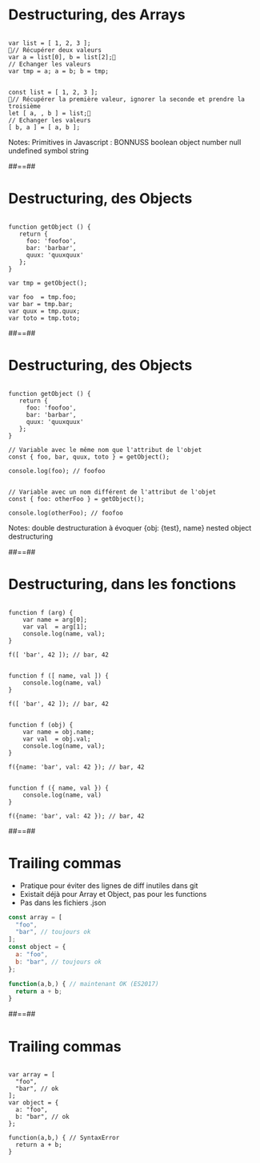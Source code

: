 <!-- .slide: class="with-code" -->

# Destructuring, des Arrays

<pre class="fragment" data-fragment-index="1"><code data-trim class="javascript">
var list = [ 1, 2, 3 ];
// Récupérer deux valeurs
var a = list[0], b = list[2];
// Echanger les valeurs
var tmp = a; a = b; b = tmp;
</code></pre>

<pre class="fragment" data-fragment-index="2"><code data-trim class="javascript">
const list = [ 1, 2, 3 ];
// Récupérer la première valeur, ignorer la seconde et prendre la troisième
let [ a, , b ] = list;
// Echanger les valeurs
[ b, a ] = [ a, b ];
</code></pre>

Notes:
Primitives in Javascript : BONNUSS
boolean
object
number
null
undefined
symbol
string

##==##

<!-- .slide: class="with-code" -->

# Destructuring, des Objects

<pre class="fragment" data-fragment-index="1"><code data-trim class="javascript">
function getObject () {
   return {
     foo: 'foofoo',
     bar: 'barbar', 
     quux: 'quuxquux'
   };
}

var tmp = getObject();

var foo  = tmp.foo;
var bar = tmp.bar;
var quux = tmp.quux;
var toto = tmp.toto;
</code></pre>

##==##

<!-- .slide: class="with-code" -->

# Destructuring, des Objects

<pre class="fragment" data-fragment-index="1"><code data-trim class="javascript">
function getObject () {
   return {
     foo: 'foofoo',
     bar: 'barbar',
     quux: 'quuxquux'
   };
}

// Variable avec le même nom que l'attribut de l'objet
const { foo, bar, quux, toto } = getObject();

console.log(foo); // foofoo


// Variable avec un nom différent de l'attribut de l'objet
const { foo: otherFoo } = getObject();

console.log(otherFoo); // foofoo
</code></pre>

Notes:
double destructuration à évoquer {obj: {test}, name} nested object destructuring

##==##

<!-- .slide: class="with-code" -->

# Destructuring, dans les fonctions

<pre class="fragment" data-fragment-index="1"><code data-trim class="javascript">
function f (arg) {
    var name = arg[0];
    var val  = arg[1];
    console.log(name, val);
}

f([ 'bar', 42 ]); // bar, 42
</code></pre>

<pre class="fragment" data-fragment-index="2"><code data-trim class="javascript">
function f ([ name, val ]) {
    console.log(name, val)
}

f([ 'bar', 42 ]); // bar, 42
</code></pre>

<pre class="fragment" data-fragment-index="3"><code data-trim class="javascript">
function f (obj) {
    var name = obj.name;
    var val  = obj.val;
    console.log(name, val);
}

f({name: 'bar', val: 42 }); // bar, 42
</code></pre>

<pre class="fragment" data-fragment-index="4"><code data-trim class="javascript">
function f ({ name, val }) {
    console.log(name, val)
}

f({name: 'bar', val: 42 }); // bar, 42
</code></pre>

##==##

<!-- .slide: class="with-code" -->

# Trailing commas

- Pratique pour éviter des lignes de diff inutiles dans git
- Existait déjà pour Array et Object, pas pour les functions
- Pas dans les fichiers .json

```javascript
const array = [
  "foo",
  "bar", // toujours ok
];
const object = {
  a: "foo",
  b: "bar", // toujours ok
};

function(a,b,) { // maintenant OK (ES2017)
  return a + b;
}
```

##==##

<!-- .slide: class="with-code" -->

# Trailing commas

<pre class="fragment" data-fragment-index="1"><code data-trim class="javascript">
var array = [
  "foo",
  "bar", // ok
];
var object = {
  a: "foo",
  b: "bar", // ok
};

function(a,b,) { // SyntaxError
  return a + b;
}
</code></pre>
